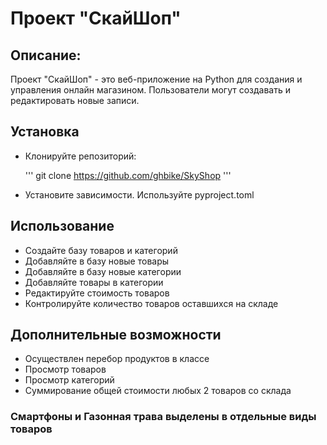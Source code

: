 # Проект "СкайШоп"
## Описание:
Проект "СкайШоп" - это веб-приложение на Python для создания и управления
онлайн магазином. Пользователи могут создавать и редактировать новые записи.
## Установка
- Клонируйте репозиторий:

    '''
git clone https://github.com/ghbike/SkyShop
    '''

- Установите зависимости. Используйте pyproject.toml


## Использование
- Создайте базу товаров и категорий
- Добавляйте в базу новые товары
- Добавляйте в базу новые категории
- Добавляйте товары в категории
- Редактируйте стоимость товаров
- Контролируйте количество товаров оставшихся на складе

## Дополнительные возможности
 + Осуществлен перебор продуктов в классе
 + Просмотр товаров
 + Просмотр категорий
 + Суммирование общей стоимости любых 2 товаров со склада

### Смартфоны и Газонная трава выделены в отдельные виды товаров